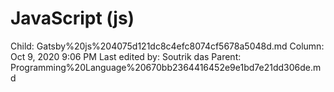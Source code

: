 # JavaScript (js)

Child: Gatsby%20js%204075d121dc8c4efc8074cf5678a5048d.md
Column: Oct 9, 2020 9:06 PM
Last edited by: Soutrik das
Parent: Programming%20Language%20670bb2364416452e9e1bd7e21dd306de.md